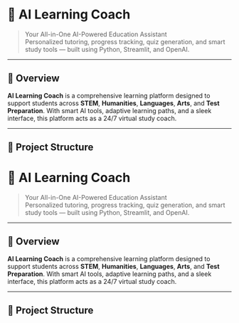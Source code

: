 # 🧠 AI Learning Coach

> Your All-in-One AI-Powered Education Assistant  
> Personalized tutoring, progress tracking, quiz generation, and smart study tools — built using Python, Streamlit, and OpenAI.

---

## 📌 Overview

**AI Learning Coach** is a comprehensive learning platform designed to support students across **STEM**, **Humanities**, **Languages**, **Arts**, and **Test Preparation**. With smart AI tools, adaptive learning paths, and a sleek interface, this platform acts as a 24/7 virtual study coach.

---

## 📂 Project Structure
# 🧠 AI Learning Coach

> Your All-in-One AI-Powered Education Assistant  
> Personalized tutoring, progress tracking, quiz generation, and smart study tools — built using Python, Streamlit, and OpenAI.

---

## 📌 Overview

**AI Learning Coach** is a comprehensive learning platform designed to support students across **STEM**, **Humanities**, **Languages**, **Arts**, and **Test Preparation**. With smart AI tools, adaptive learning paths, and a sleek interface, this platform acts as a 24/7 virtual study coach.

---

## 📂 Project Structure